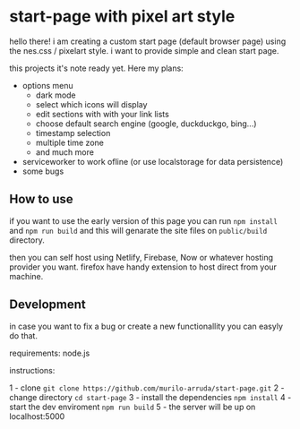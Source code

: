 # start-page with pixel art style

hello there! i am creating a custom start page (default browser page) using the nes.css / pixelart style. i want to provide simple and clean start page.

this projects it's note ready yet. Here my plans:

- options menu
  - dark mode
  - select which icons will display
  - edit sections with with your link lists
  - choose default search engine (google, duckduckgo, bing...)
  - timestamp selection
  - multiple time zone
  - and much more
- serviceworker to work ofline (or use localstorage for data persistence)
- some bugs

## How to use

if you want to use the early version of this page you can run `npm install` and `npm run build` and this will genarate the site files on `public/build` directory.

then you can self host using Netlify, Firebase, Now or whatever hosting provider you want. firefox have handy extension to host direct from your machine.

## Development

in case you want to fix a bug or create a new functionallity you can easyly do that.

requirements: node.js

instructions:

1 - clone `git clone https://github.com/murilo-arruda/start-page.git`
2 - change directory `cd start-page`
3 - install the dependencies `npm install`
4 - start the dev enviroment `npm run build`
5 - the server will be up on localhost:5000
